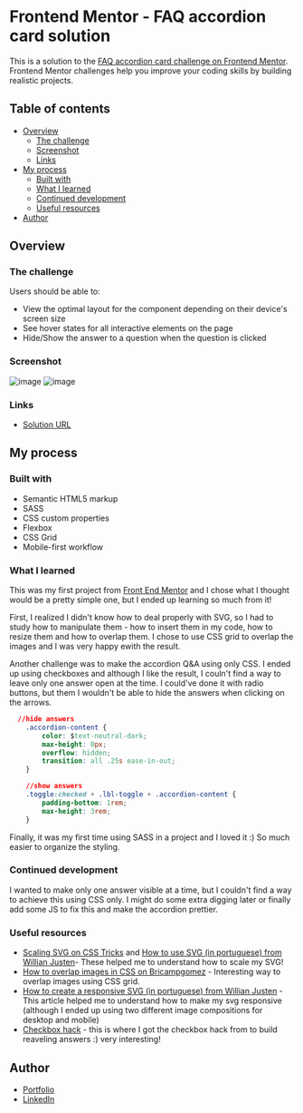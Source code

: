 # Frontend Mentor - FAQ accordion card solution

This is a solution to the [FAQ accordion card challenge on Frontend Mentor](https://www.frontendmentor.io/challenges/faq-accordion-card-XlyjD0Oam). Frontend Mentor challenges help you improve your coding skills by building realistic projects. 

## Table of contents

- [Overview](#overview)
  - [The challenge](#the-challenge)
  - [Screenshot](#screenshot)
  - [Links](#links)
- [My process](#my-process)
  - [Built with](#built-with)
  - [What I learned](#what-i-learned)
  - [Continued development](#continued-development)
  - [Useful resources](#useful-resources)
- [Author](#author)

## Overview

### The challenge

Users should be able to:

- View the optimal layout for the component depending on their device's screen size
- See hover states for all interactive elements on the page
- Hide/Show the answer to a question when the question is clicked

### Screenshot

![image](https://user-images.githubusercontent.com/64551613/121228984-cbb6bb80-c863-11eb-8882-5bd17026597d.png)
![image](https://user-images.githubusercontent.com/64551613/121234721-6b774800-c86a-11eb-8c78-94889512b6f7.png)


### Links

- [Solution URL](https://faq-accordion-card-umber-five.vercel.app/)

## My process

### Built with

- Semantic HTML5 markup
- SASS
- CSS custom properties
- Flexbox
- CSS Grid
- Mobile-first workflow

### What I learned

This was my first project from [Front End Mentor](https://www.frontendmentor.io/) and I chose what I thought would be a pretty simple one, but I ended up learning so much from it! 

First, I realized I didn't know how to deal properly with SVG, so I had to study how to manipulate them - how to insert them in my code, how to resize them and how to overlap them.  I chose to use CSS grid to overlap the images and I was very happy ewith the result.

Another challenge was to make the accordion Q&A using only CSS. I ended up using checkboxes and although I like the result, I couln't find a way to leave only one answer open at the time. I could've done it with radio buttons, but them I wouldn't be able to hide the answers when clicking on the arrows.

```css
  //hide answers
    .accordion-content {
        color: $text-neutral-dark;        
        max-height: 0px;
        overflow: hidden;
        transition: all .25s ease-in-out;
    }

    //show answers
    .toggle:checked + .lbl-toggle + .accordion-content {
        padding-bottom: 1rem;
        max-height: 3rem;
    }
```
Finally, it was my first time using SASS in a project and I loved it :) So much easier to organize the styling. 


### Continued development

I wanted to make only one answer visible at a time, but I couldn't find a way to achieve this using CSS only. I might do some extra digging later or finally add some JS to fix this and make the accordion prettier. 

### Useful resources

- [Scaling SVG on CSS Tricks](https://css-tricks.com/scale-svg/) and [How to use SVG (in portuguese) from Willian Justen](https://willianjusten.com.br/como-usar-svg/)- These helped me to understand how to scale my SVG!
- [How to overlap images in CSS on Bricampgomez](https://bricampgomez.com/blog/how-to-overlap-images-in-css/) - Interesting way to overlap images using CSS grid.
- [How to create a responsive SVG (in portuguese) from Willian Justen](https://willianjusten.com.br/criando-svg-responsivo/) - This article helped me to understand how to make my svg responsive (although I ended up using two different image compositions for desktop and mobile)
- [Checkbox hack](https://css-tricks.com/the-checkbox-hack/#faq-answer-revealing) - this is where I got the checkbox hack from to build reaveling answers :) very interesting!

## Author

- [Portfolio](https://barbaraaliverti.github.io/)
- [LinkedIn](https://www.linkedin.com/in/barbaraaliverti)

